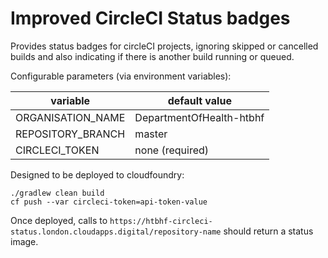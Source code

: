 # Improved CircleCI Status badges

Provides status badges for circleCI projects, ignoring skipped or cancelled builds and also indicating if there is 
another build running or queued.

Configurable parameters (via environment variables):

| variable          | default value            |
| --------          | -------------            |
| ORGANISATION_NAME | DepartmentOfHealth-htbhf |
| REPOSITORY_BRANCH | master                   |
| CIRCLECI_TOKEN    | none (required)          |

Designed to be deployed to cloudfoundry:

```$bash
./gradlew clean build
cf push --var circleci-token=api-token-value
```

Once deployed, calls to `https://htbhf-circleci-status.london.cloudapps.digital/repository-name` should return a status image.

